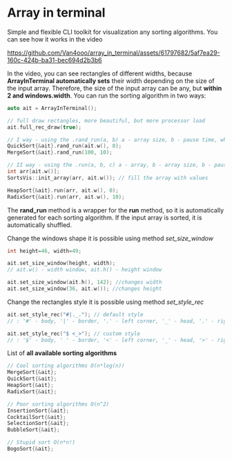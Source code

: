 # Array in terminal

Simple and flexible CLI toolkit for visualization any sorting algorithms. You can see how it works in the video

https://github.com/Van4ooo/array_in_terminal/assets/61797682/5af7ea29-160c-424b-ba31-bec694d2b3b6

In the video, you can see rectangles of different widths, because **ArrayInTerminal automatically sets** their width depending on the size of the input array.
Therefore, the size of the input array can be any, but **within 2 and windows.width**.
You can run the sorting algorithm in two ways:
```c++
auto ait = ArrayInTerminal();

// full draw rectangles, more beautiful, but more processor load
ait.full_rec_draw(true);

// I way - using the .rand_run(a, b) a - array size, b - pause time, which automatically generates an input array
QuickSort{&ait}.rand_run(ait.w(), 0);
MergeSort{&ait}.rand_run(100, 10);

// II way - using the .run(a, b, c) a - array, b - array size, b - pause time, which work with user array
int arr[ait.w()];
SortsVis::init_array(arr, ait.w()); // fill the array with values

HeapSort{&ait}.run(arr, ait.w(), 0);
RadixSort{&ait}.run(arr, ait.w(), 10);
```
The **rand_run** method is a wrapper for the **run** method, so it is automatically generated for each sorting algorithm. If the input array is sorted, it is automatically shuffled.

Change the windows shape it is possible using method *set_size_window*

```c++
int height=46, width=49;

ait.set_size_window(height, width);
// ait.w() - width window, ait.h() - height window

ait.set_size_window(ait.h(), 142); //changes width
ait.set_size_window(36, ait.w()); //changes height
```

Change the rectangles style it is possible using method *set_style_rec*
```c++
ait.set_style_rec("#|._."); // default style
// : '#' - body, '|' - border, '.' - left corner, '_' - head, '.' - right corner

ait.set_style_rec("$ <_>"); // custom style
// : '$' - body, ' ' - border, '<' - left corner, '_' - head, '>' - right corner
```

List of **all available sorting algorithms**
```c++
// Cool sorting algorithms O(n*log(n))
MergeSort{&ait};
QuickSort{&ait};
HeapSort{&ait};
RadixSort{&ait};

// Poor sorting algorithms O(n^2)
InsertionSort{&ait};
CocktailSort{&ait};
SelectionSort{&ait};
BubbleSort{&ait};

// Stupid sort O(n*n!)
BogoSort{&ait};
```
